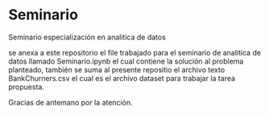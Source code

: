 # Seminario
Seminario especialización en analitica de datos

se anexa a este repositorio el file trabajado para el seminario de analitica de datos llamado Seminario.ipynb el cual contiene la solución al problema planteado,
también se suma al presente repositio el archivo texto BankChurners.csv el cual es el archivo dataset para trabajar la tarea propuesta.

Gracias de antemano por la atención.
